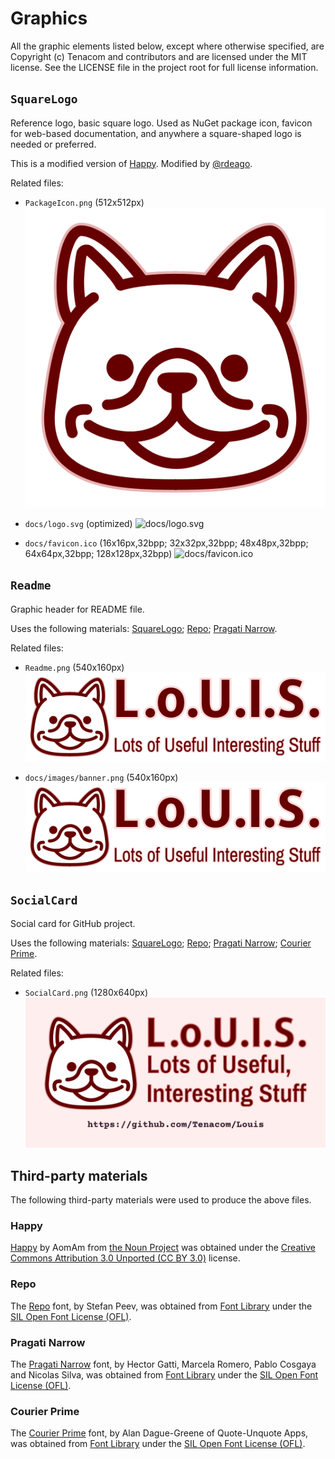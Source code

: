 # Graphics

All the graphic elements listed below, except where otherwise specified, are Copyright (c) Tenacom and contributors and are licensed under the MIT license. See the LICENSE file in the project root for full license information.

## `SquareLogo`

Reference logo, basic square logo. Used as NuGet package icon, favicon for web-based documentation, and anywhere a square-shaped logo is needed or preferred.

This is a modified version of [Happy](#happy). Modified by [@rdeago](https://github.com/rdeago).

Related files:

- `PackageIcon.png` (512x512px)
![PackageIcon.png](https://raw.githubusercontent.com/Tenacom/Louis/main/graphics/PackageIcon.png)

- `docs/logo.svg` (optimized)
![docs/logo.svg](https://raw.githubusercontent.com/Tenacom/Louis/main/graphics/docs/logo.png)

- `docs/favicon.ico` (16x16px,32bpp; 32x32px,32bpp; 48x48px,32bpp; 64x64px,32bpp; 128x128px,32bpp)
![docs/favicon.ico](https://raw.githubusercontent.com/Tenacom/Louis/main/graphics/docs/favicon.ico)

## `Readme`

Graphic header for README file.

Uses the following materials: [SquareLogo](#squarelogo); [Repo](#repo); [Pragati Narrow](#pragati-narrow).

Related files:

- `Readme.png` (540x160px)
![Readme.png](https://raw.githubusercontent.com/Tenacom/Louis/main/graphics/Readme.png)

- `docs/images/banner.png` (540x160px)
![docs/images/banner.png](https://raw.githubusercontent.com/Tenacom/Louis/main/graphics/docs/images/banner.png)

## `SocialCard`

Social card for GitHub project.

Uses the following materials: [SquareLogo](#squarelogo); [Repo](#repo); [Pragati Narrow](#pragati-narrow); [Courier Prime](#courier-prime).

Related files:

- `SocialCard.png` (1280x640px)
![SocialCard.png](https://raw.githubusercontent.com/Tenacom/Louis/main/graphics/SocialCard.png)

## Third-party materials

The following third-party materials were used to produce the above files.

### Happy

[Happy](https://thenounproject.com/icon/1503469) by AomAm from [the Noun Project](https://thenounproject.com/) was obtained under the [Creative Commons Attribution 3.0 Unported (CC BY 3.0)](https://creativecommons.org/licenses/by/3.0/) license.

### Repo

The [Repo](https://fontlibrary.org/en/font/repo) font, by Stefan Peev, was obtained from [Font Library](https://fontlibrary.org) under the [SIL Open Font License (OFL)](https://scripts.sil.org/cms/scripts/page.php?site_id=nrsi&id=OFL).

### Pragati Narrow

The [Pragati Narrow](https://fontlibrary.org/en/font/pragati-narrow) font, by Hector Gatti, Marcela Romero, Pablo Cosgaya and Nicolas Silva, was obtained from [Font Library](https://fontlibrary.org) under the [SIL Open Font License (OFL)](https://scripts.sil.org/cms/scripts/page.php?site_id=nrsi&id=OFL).

### Courier Prime

The [Courier Prime](https://fontlibrary.org/en/font/courier-prime) font, by Alan Dague-Greene of Quote-Unquote Apps, was obtained from [Font Library](https://fontlibrary.org) under the [SIL Open Font License (OFL)](https://scripts.sil.org/cms/scripts/page.php?site_id=nrsi&id=OFL).
